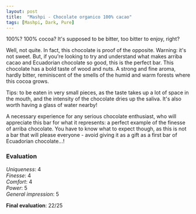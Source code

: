 ```yaml
---
layout: post
title:  "Mashpi - Chocolate organico 100% cacao"
tags: [Mashpi, Dark, Pure] 
---
```



100%? 100% cocoa? It's supposed to be bitter, too bitter to enjoy, right?

Well, not quite. In fact, this chocolate is proof of the opposite. Warning: it's not sweet. But, if you're looking to try and understand what makes arriba cacao and Ecuadorian chocolate so good, this is the perfect bar.
This chocolate has a bold taste of wood and nuts. A strong and fine aroma, hardly bitter, reminiscent of the smells of the humid and warm forests where this cocoa grows. 

Tips: to be eaten in very small pieces, as the taste takes up a lot of space in the mouth, and the intensity of the chocolate dries up the saliva. It's also worth having a glass of water nearby!

A necessary experience for any serious chocolate enthusiast, who will appreciate this bar for what it represents: a perfect example of the finesse of arriba chocolate. You have to know what to expect though, as this is not a bar that will please everyone - avoid giving it as a gift as a first bar of Ecuadorian chocolate...!

### Evaluation

_Uniqueness_: 4  
_Finesse_: 4  
_Comfort_: 4  
_Power_: 5  
_General impression_: 5

**Final evaluation**: 22/25